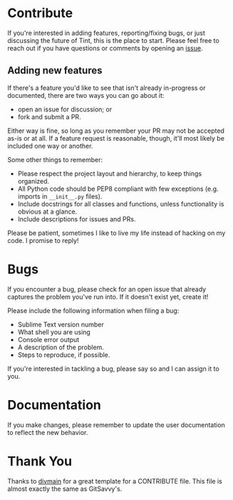 # Contribute

If you're interested in adding features, reporting/fixing bugs, or just discussing the future of Tint, this is the place to start.  Please feel free to reach out if you have questions or comments by opening an [issue](https://github.com/yyyc514/Tint/issues).


## Adding new features

If there's a feature you'd like to see that isn't already in-progress or documented, there are two ways you can go about it:

- open an issue for discussion; or
- fork and submit a PR.

Either way is fine, so long as you remember your PR may not be accepted as-is or at all.  If a feature request is reasonable, though, it'll most likely be included one way or another.

Some other things to remember:

- Please respect the project layout and hierarchy, to keep things organized.
- All Python code should be PEP8 compliant with few exceptions (e.g. imports in `__init__.py` files).
- Include docstrings for all classes and functions, unless functionality is obvious at a glance.
- Include descriptions for issues and PRs.

Please be patient, sometimes I like to live my life instead of hacking on my code.  I promise to reply!


# Bugs

If you encounter a bug, please check for an open issue that already captures the problem you've run into.  If it doesn't exist yet, create it!

Please include the following information when filing a bug:

- Sublime Text version number
- What shell you are using
- Console error output
- A description of the problem.
- Steps to reproduce, if possible.

If you're interested in tackling a bug, please say so and I can assign it to you.


# Documentation

If you make changes, please remember to update the user documentation to reflect the new behavior.

# Thank You

Thanks to [divmain](https://github.com/divmain/) for a great template for a CONTRIBUTE file.  This file is almost exactly the same as GitSavvy's.  

